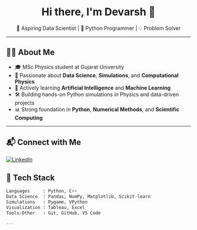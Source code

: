 <h1 align="center">Hi there, I'm Devarsh 👋</h1>

<p align="center">
  🚀 Aspiring Data Scientist | 🧪 Python Programmer | 💡 Problem Solver
</p>

---

## 👨‍💻 About Me

- 🎓 MSc Physics student at Gujarat University  
- 🧠 Passionate about **Data Science**, **Simulations**, and **Computational Physics**  
- 🤖 Actively learning **Artificial Intelligence** and **Machine Learning**  
- 🛠️ Building hands-on Python simulations in Physics and data-driven projects  
- 📊 Strong foundation in **Python**, **Numerical Methods**, and **Scientific Computing**

---

## 📬 Connect with Me

[![LinkedIn](https://img.shields.io/badge/LinkedIn-Devarsh512-blue?style=flat-square&logo=linkedin)](https://www.linkedin.com/in/devarsh-prajapati-5160b72a5)


## 🧰 Tech Stack

```python
Languages     : Python, C++
Data Science  : Pandas, NumPy, Matplotlib, Scikit-learn
Simulations   : Pygame, VPython
Visualization : Tableau, Excel
Tools/Other   : Git, GitHub, VS Code

---

